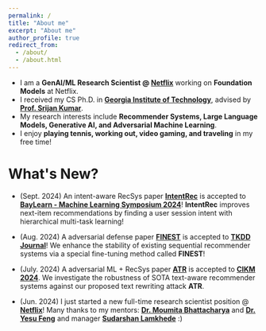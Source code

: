 ```yaml
---
permalink: /
title: "About me"
excerpt: "About me"
author_profile: true
redirect_from: 
  - /about/
  - /about.html
---
```


* I am a **GenAI/ML Research Scientist @ [Netflix](https://research.netflix.com/)** working on **Foundation Models** at Netflix.
* I received my CS Ph.D. in **[Georgia Institute of Technology](https://www.gatech.edu/)**, advised by **[Prof. Srijan Kumar](https://www.cc.gatech.edu/~srijan/)**.
* My research interests include **Recommender Systems, Large Language Models, Generative AI, and Adversarial Machine Learning**.
* I enjoy **playing tennis, working out, video gaming, and traveling** in my free time!  

# What's New?

* (Sept. 2024) An intent-aware RecSys paper **[IntentRec](https://www.arxiv.org/abs/2408.05353)** is accepted to **[BayLearn - Machine Learning Symposium 2024](https://baylearn-org.github.io/www/index.html)**! **IntentRec** improves next-item recommendations by finding a user session intent with hierarchical multi-task learning!

* (Aug. 2024) A adversarial defense paper **[FINEST](https://dl.acm.org/doi/10.1145/3695256)** is accepted to **[TKDD Journal](https://dl.acm.org/journal/tkdd)**! We enhance the stability of existing sequential recommender systems via a special fine-tuning method called **FINEST**!

* (July. 2024) A adversarial ML + RecSys paper **[ATR](https://arxiv.org/abs/2408.00312)** is accepted to **[CIKM 2024](https://cikm2024.org/)**. We investigate the robustness of SOTA text-aware recommender systems against our proposed text rewriting attack **ATR**. 

* (Jun. 2024) I just started a new full-time research scientist position @ **[Netflix](https://research.netflix.com/)**! Many thanks to my mentors: **[Dr. Moumita Bhattacharya](https://sites.google.com/udel.edu/moumitabhattacharya)** and **[Dr. Yesu Feng](https://www.linkedin.com/in/yesufeng/)** and manager **[Sudarshan Lamkhede](https://www.linkedin.com/in/sudarshanlamkhede/)** :)

